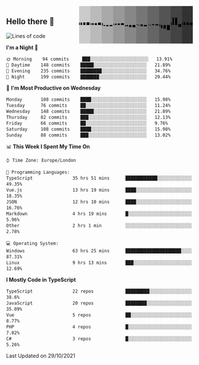 <img width="307" align="right" src="https://raw.githubusercontent.com/SubZtep/SubZtep/master/assets/eq1.gif"/>

## Hello there 👋

<!--START_SECTION:waka-->
![Lines of code](https://img.shields.io/badge/From%20Hello%20World%20I%27ve%20Written-1.5%20million%20lines%20of%20code-blue)

**I'm a Night 🦉** 

```text
🌞 Morning    94 commits     ███░░░░░░░░░░░░░░░░░░░░░░   13.91% 
🌆 Daytime    148 commits    █████░░░░░░░░░░░░░░░░░░░░   21.89% 
🌃 Evening    235 commits    ████████░░░░░░░░░░░░░░░░░   34.76% 
🌙 Night      199 commits    ███████░░░░░░░░░░░░░░░░░░   29.44%

```
📅 **I'm Most Productive on Wednesday** 

```text
Monday       108 commits    ████░░░░░░░░░░░░░░░░░░░░░   15.98% 
Tuesday      76 commits     ██░░░░░░░░░░░░░░░░░░░░░░░   11.24% 
Wednesday    148 commits    █████░░░░░░░░░░░░░░░░░░░░   21.89% 
Thursday     82 commits     ███░░░░░░░░░░░░░░░░░░░░░░   12.13% 
Friday       66 commits     ██░░░░░░░░░░░░░░░░░░░░░░░   9.76% 
Saturday     108 commits    ████░░░░░░░░░░░░░░░░░░░░░   15.98% 
Sunday       88 commits     ███░░░░░░░░░░░░░░░░░░░░░░   13.02%

```


📊 **This Week I Spent My Time On** 

```text
⌚︎ Time Zone: Europe/London

💬 Programming Languages: 
TypeScript               35 hrs 51 mins      ████████████░░░░░░░░░░░░░   49.35% 
Vue.js                   13 hrs 19 mins      ████░░░░░░░░░░░░░░░░░░░░░   18.35% 
JSON                     12 hrs 10 mins      ████░░░░░░░░░░░░░░░░░░░░░   16.76% 
Markdown                 4 hrs 19 mins       █░░░░░░░░░░░░░░░░░░░░░░░░   5.96% 
Other                    2 hrs 1 min         ░░░░░░░░░░░░░░░░░░░░░░░░░   2.78%

💻 Operating System: 
Windows                  63 hrs 25 mins      █████████████████████░░░░   87.31% 
Linux                    9 hrs 13 mins       ███░░░░░░░░░░░░░░░░░░░░░░   12.69%

```

**I Mostly Code in TypeScript** 

```text
TypeScript               22 repos            █████████░░░░░░░░░░░░░░░░   38.6% 
JavaScript               20 repos            ████████░░░░░░░░░░░░░░░░░   35.09% 
Vue                      5 repos             ██░░░░░░░░░░░░░░░░░░░░░░░   8.77% 
PHP                      4 repos             █░░░░░░░░░░░░░░░░░░░░░░░░   7.02% 
C#                       3 repos             █░░░░░░░░░░░░░░░░░░░░░░░░   5.26%

```



 Last Updated on 29/10/2021
<!--END_SECTION:waka-->
